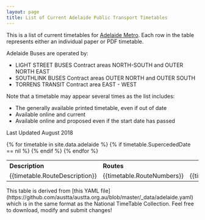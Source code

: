 ```yaml
---
layout: page
title: List of Current Adelaide Public Transport Timetables
---
```


This is a list of current timetables for
[Adelaide Metro](https://www.adelaidemetro.com.au). Each row
in the table represents either an individual paper or PDF timetable.

Adelaide  Buses  are  operated   by:

* LIGHT  STREET  BUSES  Contract  areas     NORTH-SOUTH    and    OUTER  NORTH  EAST
* SOUTHLINK       BUSES  Contract  areas    OUTER   NORTH   and     OUTER  SOUTH
* TORRENS   TRANSIT     Contract  area       EAST  -  WEST

Note that a timetable may appear several times as the list includes:

* The generally available printed timetable, even if out of date
* Available online and current
* Available online and proposed even if the start date has passed

Last Updated August 2018

<table>
<tbody>
<tr>
<th style="text-align:left">Description</td>
<th style="text-align:left">Routes</td>
<th>Effective</td>
<th>Revision Number</td>
<th>Distribution List</td>
</tr>
{% for timetable in site.data.adelaide %}
{% if timetable.SupercededDate == nil %}
<tr>
<td style="text-align:left">{{timetable.RouteDescription}}</td>
<td style="text-align:left">{{timetable.RouteNumbers}}</td>
<td>{{timetable.EffectiveDates}}</td>
<td style="text-align:center">{{timetable.VersionNumber}}</td>
<td style="text-align:center">{{timetable.DistributionList}}</td>
</tr>
{% endif %}
{% endfor %}
</tbody>
</table>
This table is derived from [this YAML file](https://github.com/austta/austta.org.au/blob/master/_data/adelaide.yaml) which is in the same format as the National TimeTable Collection. Feel free to download, modify and submit changes!
